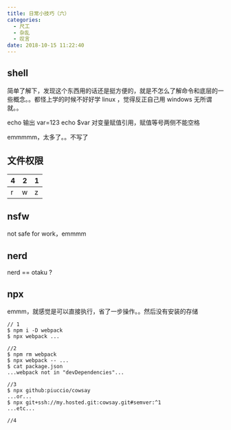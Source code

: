 ```yaml
---
title: 日常小技巧（六）
categories:
  - 尺工
  - 杂乱
  - 叹言
date: 2018-10-15 11:22:40
---
```

<p></p>
<!-- more -->

## shell
简单了解下，发现这个东西用的话还是挺方便的，就是不怎么了解命令和底层的一些概念。。都怪上学的时候不好好学 linux ，觉得反正自己用 windows 无所谓就。。

echo 输出
var=123 echo $var 对变量赋值引用，赋值等号两侧不能空格

emmmmm，太多了。。不写了

## 文件权限
| 4   | 2   | 1   |
|-----|-----|-----|
| r   | w   | z   |

## nsfw
not safe for work，emmmm

## nerd
nerd == otaku ?

## npx
emmm，就感觉是可以直接执行，省了一步操作。。然后没有安装的存储

```
// 1
$ npm i -D webpack
$ npx webpack ...

//2 
$ npm rm webpack
$ npx webpack -- ...
$ cat package.json
...webpack not in "devDependencies"...

//3 
$ npx github:piuccio/cowsay
...or...
$ npx git+ssh://my.hosted.git:cowsay.git#semver:^1
...etc...

//4

```